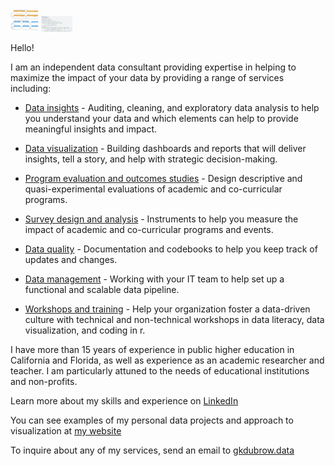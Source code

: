 <img src="/header_chart.png" alt="banner" width="45" />
<img src="/header_code.png" width="50" /> 

<p>
Hello! 

I am an independent data consultant providing expertise in helping to maximize the impact of your data by providing a range of services including:

* <u>Data insights</u> - Auditing, cleaning, and exploratory data analysis to help you understand your data and which elements can help to provide meaningful insights and impact.

* <u>Data visualization</u> - Building dashboards and reports that will deliver insights, tell a story, and help with strategic decision-making.

* <u>Program evaluation and outcomes studies</u> - Design descriptive and quasi-experimental evaluations of academic and co-curricular programs.

* <u>Survey design and analysis</u> - Instruments to help you measure the impact of academic and co-curricular programs and events.

* <u>Data quality</u> - Documentation and codebooks to help you keep track of updates and changes.

* <u>Data management</u> - Working with your IT team to help set up a functional and scalable data pipeline.

* <u>Workshops and training</u> - Help your organization foster a data-driven culture with technical and non-technical workshops in data literacy, data visualization, and coding in r.

I have more than 15 years of experience in public higher education in California and Florida, 
as well as experience as an academic researcher and teacher. 
I am particularly attuned to the needs of educational institutions and non-profits. 

Learn more about my skills and experience on [LinkedIn](https://www.linkedin.com/in/dubrowg/)

You can see examples of my personal data projects and approach to visualization at [my website](https://www.gregdubrow.io/)  

To inquire about any of my services, send an email to [gkdubrow.data](mailto:gkdubrow.data@gmail.com?subject=Freelance%20Inquiry&body=Body%20text)

</p>

